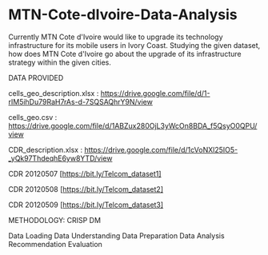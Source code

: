 # MTN-Cote-dIvoire-Data-Analysis
Currently MTN Cote d'Ivoire would like to upgrade its technology infrastructure for its mobile users in Ivory Coast. Studying the given dataset, how does MTN Cote d'Ivoire go about the upgrade of its infrastructure strategy within the given cities.

DATA PROVIDED

cells_geo_description.xlsx : https://drive.google.com/file/d/1-rIM5ihDu79RaH7rAs-d-7SQSAQhrY9N/view

cells_geo.csv : https://drive.google.com/file/d/1ABZux280OjL3yWcOn8BDA_f5QsyO0QPU/view

CDR_description.xlsx : https://drive.google.com/file/d/1cVoNXl25IO5-_yQk97ThdeqhE6yw8YTD/view

CDR 20120507 [https://bit.ly/Telcom_dataset1]

CDR 20120508 [https://bit.ly/Telcom_dataset2]

CDR 20120509 [https://bit.ly/Telcom_dataset3]

METHODOLOGY: CRISP DM

Data Loading
Data Understanding
Data Preparation
Data Analysis
Recommendation
Evaluation
